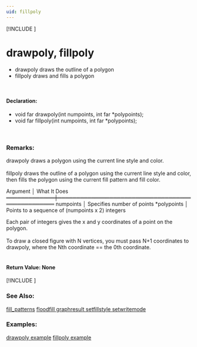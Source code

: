 ```yaml
---
uid: fillpoly
---
```

[!INCLUDE [](graphics_header.md)]
# drawpoly, fillpoly
* drawpoly draws the outline of a polygon
* fillpoly draws and fills a polygon

<br>

#### Declaration:
* void far drawpoly(int numpoints, int far \*polypoints);
* void far fillpoly(int numpoints, int far \*polypoints);

<br>

### Remarks:  
drawpoly draws a polygon using the current line style and color.<br><br>
fillpoly draws the outline of a polygon using the current line style and color, then fills the polygon using the current fill pattern and fill color.<br>

<div class="data">
  Argument    │ What It Does
 ═════════════╪═════════════════════════════════════════════════
  numpoints   │ Specifies number of points
  *polypoints │ Points to a sequence of (numpoints x 2) integers
<br></div>

Each pair of integers gives the x and y coordinates of a point on the polygon.<br><br>
To draw a closed figure with N vertices, you must pass N+1 coordinates to drawpoly, where the Nth coordinate == the 0th coordinate.<br><br>

#### Return Value:  None

[!INCLUDE [](portability.md)]

### See Also:
<div class="data"><a href="fill_patterns.md">  fill_patterns</a> <a href="floodfill.md">  floodfill    </a> <a href="graphresult.md">  graphresult  </a> <a href="setfillstyle.md">  setfillstyle </a>
<a href="setwritemode.md">  setwritemode </a>
<br></div>

### Examples:
<div class="data"><a href="drawpoly_example.md">  drawpoly example</a> <a href="fillpoly_example.md">  fillpoly example</a>
</div>

<br>